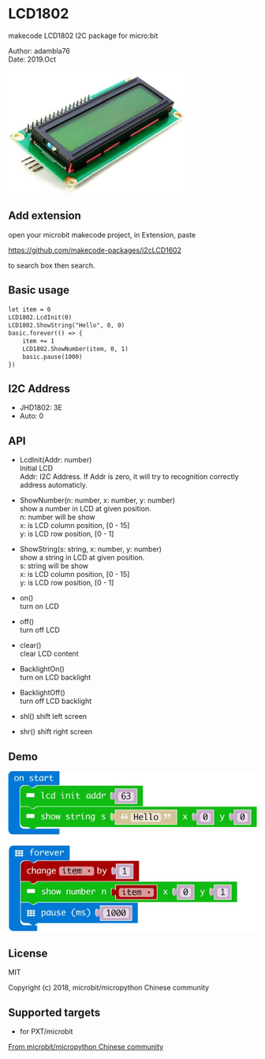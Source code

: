 # LCD1802

makecode LCD1802 I2C package for micro:bit  

Author: adambla76  
Date:   2019.Oct  
  
![](lcd.jpg)

## Add extension

open your microbit makecode project, in Extension, paste  

https://github.com/makecode-packages/i2cLCD1602  

to search box then search.

## Basic usage

```
let item = 0
LCD1802.LcdInit(0)
LCD1802.ShowString("Hello", 0, 0)
basic.forever(() => {
    item += 1
    LCD1802.ShowNumber(item, 0, 1)
    basic.pause(1000)
})
```


## I2C Address  
- JHD1802: 3E  
- Auto: 0

## API

- LcdInit(Addr: number)  
Initial LCD  
Addr: I2C Address. If Addr is zero, it will try to recognition correctly address automaticly.  

- ShowNumber(n: number, x: number, y: number)  
show a number in LCD at given position.  
n: number will be show  
x: is LCD column position, [0 - 15]  
y: is LCD row position, [0 - 1]  

- ShowString(s: string, x: number, y: number)  
show a string in LCD at given position.  
s: string will be show  
x: is LCD column position, [0 - 15]  
y: is LCD row position, [0 - 1]  

- on()  
turn on LCD  

- off()  
turn off LCD  

- clear()  
clear LCD content  

- BacklightOn()  
turn on LCD backlight  

- BacklightOff()  
turn off LCD backlight  

- shl()
shift left screen

- shr()
shift right screen


## Demo

![](demo.jpg)

## License

MIT

Copyright (c) 2018, microbit/micropython Chinese community  

## Supported targets

* for PXT/microbit


[From microbit/micropython Chinese community](http://www.micropython.org.cn)
